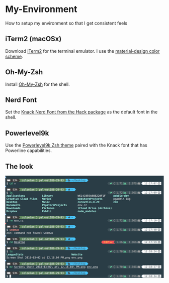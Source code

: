 # My-Environment
How to setup my environment so that I get consistent feels
## iTerm2 (macOSx)
Download [iTerm2](https://www.iterm2.com/) for the terminal emulator.
I use the [material-design color scheme](https://github.com/MartinSeeler/iterm2-material-design#how-to-use-it).
## Oh-My-Zsh
Install [Oh-My-Zsh](https://github.com/robbyrussell/oh-my-zsh#getting-started) for the shell.
## Nerd Font
Set the [Knack Nerd Font from the Hack package](https://github.com/ryanoasis/nerd-fonts#font-installation) as the default font in the shell.
## Powerlevel9k
Use the [Powerlevel9k Zsh theme](https://github.com/bhilburn/powerlevel9k#installation) paired with the Knack font that has Powerline capabilities.

## The look
![](./env.png)
